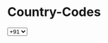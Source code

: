 # Country-Codes



 <select name="countryCode" id="sam">
        <option data-countryCode="IN" value="91">+91</option>
      
        <!-- <optgroup label="Other countries"> -->
           
            <option data-countryCode="US" value="1">+1</option>
            <option data-countryCode="DZ" value="213">+213</option>
            <option data-countryCode="AD" value="376">+376</option>
            <option data-countryCode="AO" value="244">+244</option>
            <option data-countryCode="AI" value="1264">+1264</option>
            <option data-countryCode="AG" value="1268">+1268</option>
            <option data-countryCode="AR" value="54">+54</option>
            <option data-countryCode="AM" value="374">+374</option>
            <option data-countryCode="AW" value="297">+297</option>
            <option data-countryCode="AU" value="61">+61</option>
            <option data-countryCode="AT" value="43">+43</option>
            <option data-countryCode="AZ" value="994">+994</option>
            <option data-countryCode="BS" value="1242">+1242</option>
            <option data-countryCode="BH" value="973">+973</option>
            <option data-countryCode="BD" value="880">+880</option>
            <option data-countryCode="BB" value="1246">+1246</option>
            <option data-countryCode="BY" value="375">+375</option>
            <option data-countryCode="BE" value="32">+32</option>
            <option data-countryCode="BZ" value="501">+501</option>
            <option data-countryCode="BJ" value="229">+229</option>
            <option data-countryCode="BM" value="1441">+1441</option>
            <option data-countryCode="BT" value="975">+975</option>
            <option data-countryCode="BO" value="591">+591</option>
            <option data-countryCode="BA" value="387">+387</option>
            <option data-countryCode="BW" value="267">+267</option>
            <option data-countryCode="BR" value="55">+55</option>
            <option data-countryCode="BN" value="673">+673</option>
            <option data-countryCode="BG" value="359">+359</option>
            <option data-countryCode="BF" value="226">+226</option>
            <option data-countryCode="BI" value="257">+257</option>
            <option data-countryCode="KH" value="855">+855</option>
            <option data-countryCode="CM" value="237">+237</option>
            <option data-countryCode="CA" value="1">+1</option>
            <option data-countryCode="CV" value="238">+238</option>
            <option data-countryCode="KY" value="1345">+1345</option>
            <option data-countryCode="CF" value="236">+236</option>
            <option data-countryCode="CL" value="56">+56</option>
            <option data-countryCode="CN" value="86">+86</option>
            <option data-countryCode="CO" value="57">+57</option>
            <option data-countryCode="KM" value="269">+269</option>
            <option data-countryCode="CG" value="242">+242</option>
            <option data-countryCode="CK" value="682">+682</option>
            <option data-countryCode="CR" value="506">+506</option>
            <option data-countryCode="HR" value="385">+385</option>
            <option data-countryCode="CU" value="53">+53</option>
            <option data-countryCode="CY" value="90392">+90392</option>
            <option data-countryCode="CY" value="357">+357</option>
            <option data-countryCode="CZ" value="42">+42</option>
            <option data-countryCode="DK" value="45">+45</option>
            <option data-countryCode="DJ" value="253">+253</option>
            <option data-countryCode="DM" value="1809">+1809</option>
            <option data-countryCode="DO" value="1809">+1809</option>
            <option data-countryCode="EC" value="593">+593</option>
            <option data-countryCode="EG" value="20">+20</option>
            <option data-countryCode="SV" value="503">+503</option>
            <option data-countryCode="GQ" value="240">+240</option>
            <option data-countryCode="ER" value="291">+291</option>
            <option data-countryCode="EE" value="372">+372</option>
            <option data-countryCode="ET" value="251">+251</option>
            <option data-countryCode="FK" value="500">+500</option>
            <option data-countryCode="FO" value="298">+298</option>
            <option data-countryCode="FJ" value="679">+679</option>
            <option data-countryCode="FI" value="358">+358</option>
            <option data-countryCode="FR" value="33">+33</option>
            <option data-countryCode="GF" value="594">+594</option>
            <option data-countryCode="PF" value="689">+689</option>
            <option data-countryCode="GA" value="241">+241</option>
            <option data-countryCode="GM" value="220">+220</option>
            <option data-countryCode="GE" value="7880">+7880</option>
            <option data-countryCode="DE" value="49">+49</option>
            <option data-countryCode="GH" value="233">+233</option>
            <option data-countryCode="GI" value="350">+350</option>
            <option data-countryCode="GR" value="30">+30</option>
            <option data-countryCode="GL" value="299">+299</option>
            <option data-countryCode="GD" value="1473">+1473</option>
            <option data-countryCode="GP" value="590">+590</option>
            <option data-countryCode="GU" value="671">+671</option>
            <option data-countryCode="GT" value="502">+502</option>
            <option data-countryCode="GN" value="224">+224</option>
            <option data-countryCode="GW" value="245">+245</option>
            <option data-countryCode="GY" value="592">+592</option>
            <option data-countryCode="HT" value="509">+509</option>
            <option data-countryCode="HN" value="504">+504</option>
            <option data-countryCode="HK" value="852">+852</option>
            <option data-countryCode="HU" value="36">+36</option>
            <option data-countryCode="IS" value="354">+354</option>          
            <option data-countryCode="ID" value="62">+62</option>
            <option data-countryCode="IR" value="98">+98</option>
            <option data-countryCode="IQ" value="964">+964</option>
            <option data-countryCode="IE" value="353">+353</option>
            <option data-countryCode="IL" value="972">+972</option>
            <option data-countryCode="IT" value="39">+39</option>
            <option data-countryCode="JM" value="1876">+1876</option>
            <option data-countryCode="JP" value="81">+81</option>
            <option data-countryCode="JO" value="962">+962</option>
            <option data-countryCode="KZ" value="7">+7</option>
            <option data-countryCode="KE" value="254">+254</option>
            <option data-countryCode="KI" value="686">+686</option>
            <option data-countryCode="KP" value="850">+850</option>
            <option data-countryCode="KR" value="82">+82</option>
            <option data-countryCode="KW" value="965">+965</option>
            <option data-countryCode="KG" value="996">+996</option>
            <option data-countryCode="LA" value="856">+856</option>
            <option data-countryCode="LV" value="371">+371</option>
            <option data-countryCode="LB" value="961">+961</option>
            <option data-countryCode="LS" value="266">+266</option>
            <option data-countryCode="LR" value="231">+231</option>
            <option data-countryCode="LY" value="218">+218</option>
            <option data-countryCode="LI" value="417">+417</option>
            <option data-countryCode="LT" value="370">+370</option>
            <option data-countryCode="LU" value="352">+352</option>
            <option data-countryCode="MO" value="853">+853</option>
            <option data-countryCode="MK" value="389">+389</option>
            <option data-countryCode="MG" value="261">+261</option>
            <option data-countryCode="MW" value="265">+265</option>
            <option data-countryCode="MY" value="60">+60</option>
            <option data-countryCode="MV" value="960">+960</option>
            <option data-countryCode="ML" value="223">+223</option>
            <option data-countryCode="MT" value="356">+356</option>
            <option data-countryCode="MH" value="692">+692</option>
            <option data-countryCode="MQ" value="596">+596</option>
            <option data-countryCode="MR" value="222">+222</option>
            <option data-countryCode="YT" value="269"+269</option>
            <option data-countryCode="MX" value="52">+52</option>
            <option data-countryCode="FM" value="691">+691</option>
            <option data-countryCode="MD" value="373">+373</option>
            <option data-countryCode="MC" value="377">+377</option>
            <option data-countryCode="MN" value="976">+976</option>
            <option data-countryCode="MS" value="1664">+1664</option>
            <option data-countryCode="MA" value="212">+212</option>
            <option data-countryCode="MZ" value="258">+258</option>
            <option data-countryCode="MN" value="95">+95</option>
            <option data-countryCode="NA" value="264">+264</option>
            <option data-countryCode="NR" value="674">+674</option>
            <option data-countryCode="NP" value="977">+977</option>
            <option data-countryCode="NL" value="31">+31</option>
            <option data-countryCode="NC" value="687">+687</option>
            <option data-countryCode="NZ" value="64">+64</option>
            <option data-countryCode="NI" value="505">+505</option>
            <option data-countryCode="NE" value="227">+227</option>
            <option data-countryCode="NG" value="234">+234</option>
            <option data-countryCode="NU" value="683">+683</option>
            <option data-countryCode="NF" value="672">+672</option>
            <option data-countryCode="NP" value="670">+670</option>
            <option data-countryCode="NO" value="47">+47</option>
            <!-- <option data-countryCode="GB" value="44" Selected>UK (+44)</option> -->
            <option data-countryCode="OM" value="968">+968</option>
            <option data-countryCode="PW" value="680">+680</option>
            <option data-countryCode="PA" value="507">+507</option>
            <option data-countryCode="PG" value="675">+675</option>
            <option data-countryCode="PY" value="595"> +595</option>
            <option data-countryCode="PE" value="51">+51</option>
            <option data-countryCode="PH" value="63">+63</option>
            <option data-countryCode="PL" value="48">+48</option>
            <option data-countryCode="PT" value="351">+351</option>
            <option data-countryCode="PR" value="1787">+1787</option>
            <option data-countryCode="QA" value="974">+974</option>
            <option data-countryCode="RE" value="262">+262</option>
            <option data-countryCode="RO" value="40">+40</option>
            <option data-countryCode="RU" value="7">+7</option>
            <option data-countryCode="RW" value="250">+250</option>
            <option data-countryCode="SM" value="378">+378</option>
            <option data-countryCode="ST" value="239">+239</option>
            <option data-countryCode="SA" value="966">+966</option>
            <option data-countryCode="SN" value="221">+221</option>
            <option data-countryCode="CS" value="381">+381</option>
            <option data-countryCode="SC" value="248">+248</option>
            <option data-countryCode="SL" value="232">+232</option>
            <option data-countryCode="SG" value="65">+65</option>
            <option data-countryCode="SK" value="421">+421</option>
            <option data-countryCode="SI" value="386">+386</option>
            <option data-countryCode="SB" value="677">+677</option>
            <option data-countryCode="SO" value="252">+252</option>
            <option data-countryCode="ZA" value="27">+27</option>
            <option data-countryCode="ES" value="34">+34</option>
            <option data-countryCode="LK" value="94">+94</option>
            <option data-countryCode="SH" value="290">+290</option>
            <option data-countryCode="KN" value="1869">+1869</option>
            <option data-countryCode="SC" value="1758">+1758</option>
            <option data-countryCode="SD" value="249">+249</option>
            <option data-countryCode="SR" value="597">+597</option>
            <option data-countryCode="SZ" value="268">+268</option>
            <option data-countryCode="SE" value="46">+46</option>
            <option data-countryCode="CH" value="41">+41</option>
            <option data-countryCode="SI" value="963">+963</option>
            <option data-countryCode="TW" value="886">+886</option>
            <option data-countryCode="TJ" value="7">+7</option>
            <option data-countryCode="TH" value="66">+66</option>
            <option data-countryCode="TG" value="228">+228</option>
            <option data-countryCode="TO" value="676">+676</option>
            <option data-countryCode="TT" value="1868">+1868</option>
            <option data-countryCode="TN" value="216">+216</option>
            <option data-countryCode="TR" value="90">+90</option>
            <option data-countryCode="TM" value="7">+7</option>
            <option data-countryCode="TM" value="993">+993</option>
            <option data-countryCode="TC" value="1649">+1649</option>
            <option data-countryCode="TV" value="688">+688</option>
            <option data-countryCode="UG" value="256">+256</option>          
            <option data-countryCode="UA" value="380"> +380</option>
            <option data-countryCode="AE" value="971">+971</option>
            <option data-countryCode="UY" value="598">+598</option>
            <option data-countryCode="UZ" value="7">+7</option>
            <option data-countryCode="VU" value="678">+678</option>
            <option data-countryCode="VA" value="379">+379</option>
            <option data-countryCode="VE" value="58">+58</option>
            <option data-countryCode="VN" value="84">+84</option>
            <option data-countryCode="VG" value="84">+1284</option>
            <option data-countryCode="VI" value="84">+1340</option>
            <option data-countryCode="WF" value="681">+681</option>
            <option data-countryCode="YE" value="969">+969</option>
            <option data-countryCode="YE" value="967">+967</option>
            <option data-countryCode="ZM" value="260">+260</option>
            <option data-countryCode="ZW" value="263">+263</option>
          </select>
